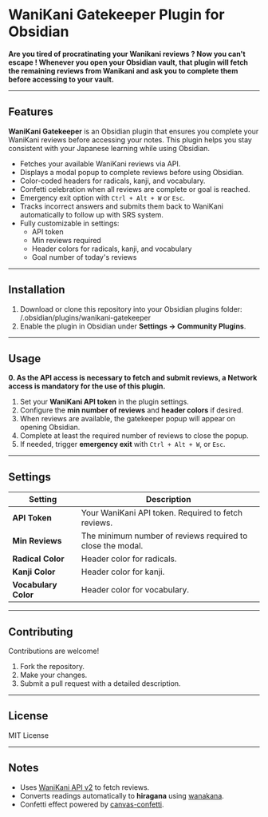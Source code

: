 # WaniKani Gatekeeper Plugin for Obsidian

**Are you tired of procratinating your Wanikani reviews ? Now you can't escape ! Whenever you open your Obsidian vault, that plugin will fetch the remaining reviews from Wanikani and ask you to complete them before accessing to your vault.** 

---

## Features

**WaniKani Gatekeeper** is an Obsidian plugin that ensures you complete your WaniKani reviews before accessing your notes. This plugin helps you stay consistent with your Japanese learning while using Obsidian.  

- Fetches your available WaniKani reviews via API.
- Displays a modal popup to complete reviews before using Obsidian.
- Color-coded headers for radicals, kanji, and vocabulary.
- Confetti celebration when all reviews are complete or goal is reached.
- Emergency exit option with `Ctrl + Alt + W` or `Esc`.
- Tracks incorrect answers and submits them back to WaniKani automatically to follow up with SRS system.
- Fully customizable in settings:
  - API token
  - Min reviews required
  - Header colors for radicals, kanji, and vocabulary
  - Goal number of today's reviews
---

## Installation

1. Download or clone this repository into your Obsidian plugins folder:  <vault>/.obsidian/plugins/wanikani-gatekeeper
2. Enable the plugin in Obsidian under **Settings → Community Plugins**.

---

## Usage

**0. As the API access is necessary to fetch and submit reviews, a Network access is mandatory for the use of this plugin.**
1. Set your **WaniKani API token** in the plugin settings.
2. Configure the **min number of reviews** and **header colors** if desired.
3. When reviews are available, the gatekeeper popup will appear on opening Obsidian.
4. Complete at least the required number of reviews to close the popup.
5. If needed, trigger **emergency exit** with `Ctrl + Alt + W`, or `Esc`.

---

## Settings

| Setting | Description |
|---------|-------------|
| **API Token** | Your WaniKani API token. Required to fetch reviews. |
| **Min Reviews** | The minimum number of reviews required to close the modal. |
| **Radical Color** | Header color for radicals. |
| **Kanji Color** | Header color for kanji. |
| **Vocabulary Color** | Header color for vocabulary. |

---

## Contributing

Contributions are welcome!  

1. Fork the repository.  
2. Make your changes.  
3. Submit a pull request with a detailed description.  

---

## License

MIT License

---

## Notes

- Uses [WaniKani API v2](https://docs.api.wanikani.com/) to fetch reviews.
- Converts readings automatically to **hiragana** using [wanakana](https://github.com/WaniKani/WanaKana).  
- Confetti effect powered by [canvas-confetti](https://www.npmjs.com/package/canvas-confetti).  
